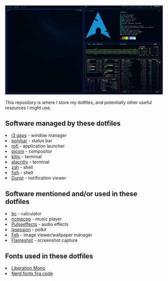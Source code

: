 ![Desktop](Desktop.png)

This repository is where I store my dotfiles, and potentially other useful resources I might use.

## Software managed by these dotfiles
[<li>i3 gaps](https://github.com/Airblader/i3) - window manager</li>
[<li>polybar](https://github.com/polybar/polybar) - status bar</li>
[<li>rofi](https://github.com/davatorium/rofi) - application launcher</li>
[<li>picom](https://github.com/yshui/picom) - compositor</li>
[<li>kitty](https://sw.kovidgoyal.net/kitty/) - terminal</li>
[<li>alacritty](https://github.com/alacritty/alacritty) - terminal</li>
[<li>zsh](https://www.zsh.org/) - shell</li>
[<li>fish](https://fishshell.com/) - shell</li>
[<li>Dunst](https://github.com/dunst-project/dunst) - notification viewer</li>

## Software mentioned and/or used in these dotfiles
[<li>bc](https://www.gnu.org/software/bc/) - calculator</li>
[<li>ncmpcpp](https://github.com/ncmpcpp/ncmpcpp) - music player</li>
[<li>Pulseeffects](https://github.com/wwmm/pulseeffects) - audio effects</li>
[<li>lxsession](https://github.com/lxde/lxsession) - polkit</li>
[<li>Feh](https://feh.finalrewind.org/) - image viewer/wallpaper manager</li>
[<li>Flameshot](https://github.com/flameshot-org/flameshot) - screenshot capture</li>

## Fonts used in these dotfiles
[<li>Liberation Mono](https://github.com/liberationfonts/liberation-fonts)</li>
[<li>Nerd fonts fira code](https://github.com/ryanoasis/nerd-fonts)</li>


